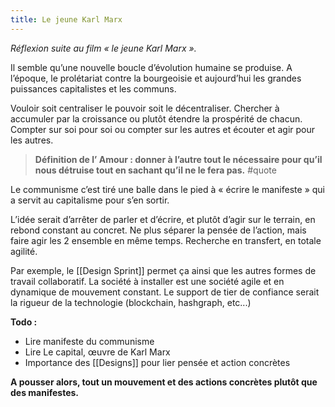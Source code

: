```yaml
---
title: Le jeune Karl Marx
---
```


_Réflexion suite au film « le jeune Karl Marx »._

Il semble qu’une nouvelle boucle d’évolution humaine se produise. A l’époque, le prolétariat contre la bourgeoisie et aujourd’hui les grandes puissances capitalistes et les communs.

Vouloir soit centraliser le pouvoir soit le décentraliser. Chercher à accumuler par la croissance ou plutôt étendre la prospérité de chacun. Compter sur soi pour soi ou compter sur les autres et écouter et agir pour les autres.

> **Définition de l’ Amour : donner à l’autre tout le nécessaire pour qu’il nous détruise tout en sachant qu’il ne le fera pas.** #quote

Le communisme c’est tiré une balle dans le pied à « écrire le manifeste » qui a servit au capitalisme pour s’en sortir.

L’idée serait d’arrêter de parler et d’écrire, et plutôt d’agir sur le terrain, en rebond constant au concret. Ne plus séparer la pensée de l’action, mais faire agir les 2 ensemble en même temps. Recherche en transfert, en totale agilité.

Par exemple, le [[Design Sprint]] permet ça ainsi que les autres formes de travail collaboratif. La société à installer est une société agile et en dynamique de mouvement constant. Le support de tier de confiance serait la rigueur de la technologie (blockchain, hashgraph, etc...)

**Todo :**

-   Lire manifeste du communisme
-   Lire Le capital, œuvre de Karl Marx
-   Importance des [[Designs]] pour lier pensée et action concrètes

**A pousser alors, tout un mouvement et des actions concrètes plutôt que des manifestes.**